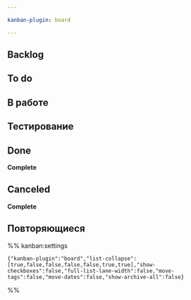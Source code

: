 ```yaml
---

kanban-plugin: board

---
```


## Backlog



## To do



## В работе



## Тестирование



## Done

**Complete**


## Canceled

**Complete**


## Повторяющиеся





%% kanban:settings
```
{"kanban-plugin":"board","list-collapse":[true,false,false,false,false,true,true],"show-checkboxes":false,"full-list-lane-width":false,"move-tags":false,"move-dates":false,"show-archive-all":false}
```
%%